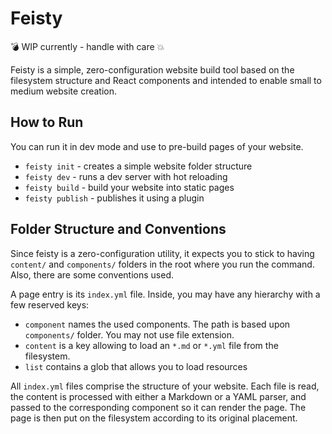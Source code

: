 # Feisty

💣 WIP currently - handle with care 💥

Feisty is a simple, zero-configuration website build tool based on the filesystem
structure and React components and intended to enable small to medium website
creation.

## How to Run
You can run it in dev mode and use to pre-build pages of your website.

- `feisty init` - creates a simple website folder structure
- `feisty dev` - runs a dev server with hot reloading
- `feisty build` - build your website into static pages
- `feisty publish` - publishes it using a plugin

## Folder Structure and Conventions
Since feisty is a zero-configuration utility, it expects you to stick to having
`content/` and `components/` folders in the root where you run the command. Also,
there are some conventions used.

A page entry is its `index.yml` file. Inside, you may have any hierarchy with a
few reserved keys:

- `component` names the used components. The path is based upon `components/`
folder. You may not use file extension.
- `content` is a key allowing to load an `*.md` or `*.yml` file from the
filesystem.
- `list` contains a glob that allows you to load resources

All `index.yml` files comprise the structure of your website. Each file is read,
the content is processed with either a Markdown or a YAML parser, and passed to
the corresponding component so it can render the page. The page is then put on
the filesystem according to its original placement.
